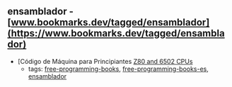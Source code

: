 ensamblador - [www.bookmarks.dev/tagged/ensamblador](https://www.bookmarks.dev/tagged/ensamblador)
---
* [Código de Máquina para Principiantes [Z80 and 6502 CPUs](http://www.worldofspectrum.org/infoseekid.cgi?id=2000227)
    * tags: [free-programming-books](../tagged/free-programming-books.md), [free-programming-books-es](../tagged/free-programming-books-es.md), [ensamblador](../tagged/ensamblador.md)
